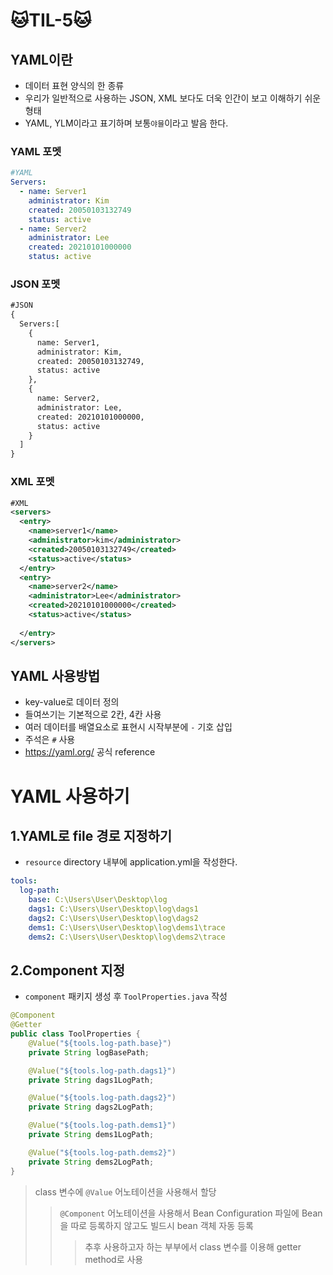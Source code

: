 # 🐱TIL-5🐱

## YAML이란
- 데이터 표현 양식의 한 종류
- 우리가 일반적으로 사용하는 JSON, XML 보다도 더욱 인간이 보고 이해하기 쉬운 형태
- YAML, YLM이라고 표기하며 보통`야믈`이라고 발음 한다.

### YAML 포멧
```yaml
#YAML
Servers:
  - name: Server1
    administrator: Kim
    created: 20050103132749
    status: active
  - name: Server2
    administrator: Lee
    created: 20210101000000
    status: active
```
### JSON 포멧
```xml
#JSON
{
  Servers:[
    {
      name: Server1,
      administrator: Kim,
      created: 20050103132749,
      status: active
    },
    {
      name: Server2,
      administrator: Lee,
      created: 20210101000000,
      status: active
    }
  ]
}
```
### XML 포멧
```xml
#XML
<servers>
  <entry>
    <name>server1</name>
    <administrator>kim</administrator>
    <created>20050103132749</created>
    <status>active</status>
  </entry>
  <entry>
    <name>server2</name>
    <administrator>Lee</administrator>
    <created>20210101000000</created>
    <status>active</status>
  
  </entry>
</servers>
```

## YAML 사용방법
- key-value로 데이터 정의
- 들여쓰기는 기본적으로 2칸, 4칸 사용
- 여러 데이터를 배열요소로 표현시 시작부분에 `-` 기호 삽입
- 주석은 `#` 사용
- https://yaml.org/   공식 reference

# YAML 사용하기
## 1.YAML로 file 경로 지정하기
- `resource` directory 내부에 application.yml을 작성한다.
```yaml
tools:
  log-path:
    base: C:\Users\User\Desktop\log
    dags1: C:\Users\User\Desktop\log\dags1
    dags2: C:\Users\User\Desktop\log\dags2
    dems1: C:\Users\User\Desktop\log\dems1\trace
    dems2: C:\Users\User\Desktop\log\dems2\trace
```

## 2.Component 지정
- `component` 패키지 생성 후 `ToolProperties.java` 작성
```java
@Component
@Getter
public class ToolProperties {
    @Value("${tools.log-path.base}")
    private String logBasePath;

    @Value("${tools.log-path.dags1}")
    private String dags1LogPath;

    @Value("${tools.log-path.dags2}")
    private String dags2LogPath;

    @Value("${tools.log-path.dems1}")
    private String dems1LogPath;

    @Value("${tools.log-path.dems2}")
    private String dems2LogPath;
}
```
> class 변수에 `@Value` 어노테이션을 사용해서 할당
> > `@Component` 어노테이션을 사용해서 Bean Configuration 파일에 Bean을 따로 등록하지 않고도 빌드시 bean 객체 자동 등록
> > > 추후 사용하고자 하는 부부에서 class 변수를 이용해 getter method로 사용
